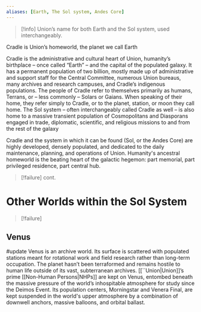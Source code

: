 ```yaml
---
aliases: [Earth, The Sol system, Andes Core]
---
```

>[!info]
>Union’s name for both Earth and the Sol system, used interchangeably.

Cradle is Union’s homeworld, the planet we call Earth

Cradle is the administrative and cultural heart of Union, humanity’s birthplace – once called “Earth” – and the capital of the populated galaxy. It has a permanent population of two billion, mostly made up of administrative and support staff for the Central Committee, numerous Union bureaus, many archives and research campuses, and Cradle’s indigenous populations. The people of Cradle refer to themselves primarily as humans, Terrans, or – less commonly – Solars or Gaians. When speaking of their home, they refer simply to Cradle, or to the planet, station, or moon they call home. The Sol system – often interchangeably called Cradle as well – is also home to a massive transient population of Cosmopolitans and Diasporans engaged in trade, diplomatic, scientific, and religious missions to and from the rest of the galaxy

Cradle and the system in which it can be found (Sol, or the Andes Core) are highly developed, densely populated, and dedicated to the daily maintenance, planning, and operations of Union. Humanity's ancestral homeworld is the beating heart of the galactic hegemon: part memorial, part privileged residence, part central hub.

>[!failure]
>cont.

# Other Worlds within the Sol System
>[!failure]

## Venus
#update
Venus is an archive world. Its surface is scattered with populated stations meant for rotational work and field research rather than long-term occupation. The planet hasn’t been terraformed and remains hostile to human life outside of its vast, subterranean archives. [[``Union|Union]]’s prime [[Non-Human Persons|NHPs]] are kept on Venus, entombed beneath the massive pressure of the world’s inhospitable atmosphere for study since the Deimos Event. Its population centers, Morningstar and Venera Final, are kept suspended in the world's upper atmosphere by a combination of downwell anchors, massive balloons, and orbital ballast.
